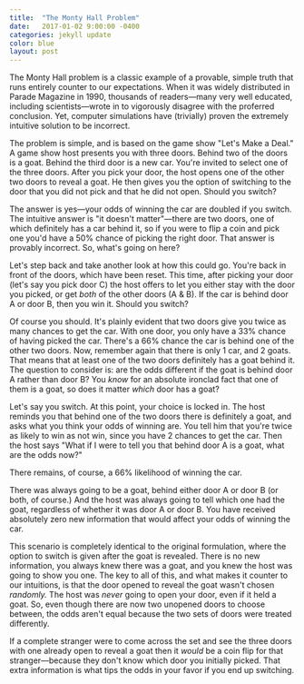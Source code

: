 ```yaml
---
title:  "The Monty Hall Problem"
date:   2017-01-02 9:00:00 -0400
categories: jekyll update
color: blue
layout: post
---
```

The Monty Hall problem is a classic example of a provable, simple truth that runs entirely counter to our expectations. When it was widely distributed in Parade Magazine in 1990, thousands of readers—many very well educated, including scientists—wrote in to vigorously disagree with the proferred conclusion. Yet, computer simulations have (trivially) proven the extremely intuitive solution to be incorrect.

The problem is simple, and is based on the game show "Let's Make a Deal." A game show host presents you with three doors. Behind two of the doors is a goat. Behind the third door is a new car. You're invited to select one of the three doors. After you pick your door, the host opens one of the other two doors to reveal a goat. He then gives you the option of switching to the door that you did not pick and that he did not open. Should you switch?

The answer is yes—your odds of winning the car are doubled if you switch. The intuitive answer is "it doesn't matter"—there are two doors, one of which definitely has a car behind it, so if you were to flip a coin and pick one you'd have a 50% chance of picking the right door. That answer is provably incorrect. So, what's going on here?

Let's step back and take another look at how this could go. You're back in front of the doors, which have been reset. This time, after picking your door (let's say you pick door C) the host offers to let you either stay with the door you picked, or get *both* of the other doors (A & B). If the car is behind door A or door B, then you win it. Should you switch?

Of course you should. It's plainly evident that two doors give you twice as many chances to get the car. With one door, you only have a 33% chance of having picked the car. There's a 66% chance the car is behind one of the other two doors. Now, remember again that there is only 1 car, and 2 goats. That means that at least one of the two doors definitely has a goat behind it. The question to consider is: are the odds different if the goat is behind door A rather than door B? You *know* for an absolute ironclad fact that one of them is a goat, so does it matter *which* door has a goat?

Let's say you switch. At this point, your choice is locked in. The host reminds you that behind one of the two doors there is definitely a goat, and asks what you think your odds of winning are. You tell him that you're twice as likely to win as not win, since you have 2 chances to get the car. Then the host says "What if I were to tell you that behind door A is a goat, what are the odds now?"

There remains, of course, a 66% likelihood of winning the car.

There was always going to be a goat, behind either door A or door B (or both, of course.) And the host was always going to tell which one had the goat, regardless of whether it was door A or door B. You have received absolutely zero new information that would affect your odds of winning the car.

This scenario is completely identical to the original formulation, where the option to switch is given after the goat is revealed. There is no new information, you always knew there was a goat, and you knew the host was going to show you one. The key to all of this, and what makes it counter to our intuitions, is that the door opened to reveal the goat wasn't chosen *randomly.* The host was *never* going to open your door, even if it held a goat. So, even though there are now two unopened doors to choose between, the odds aren't equal because the two sets of doors were treated differently.

If a complete stranger were to come across the set and see the three doors with one already open to reveal a goat then it *would* be a coin flip for that stranger—because they don't know which door you initially picked. That extra information is what tips the odds in your favor if you end up switching.
